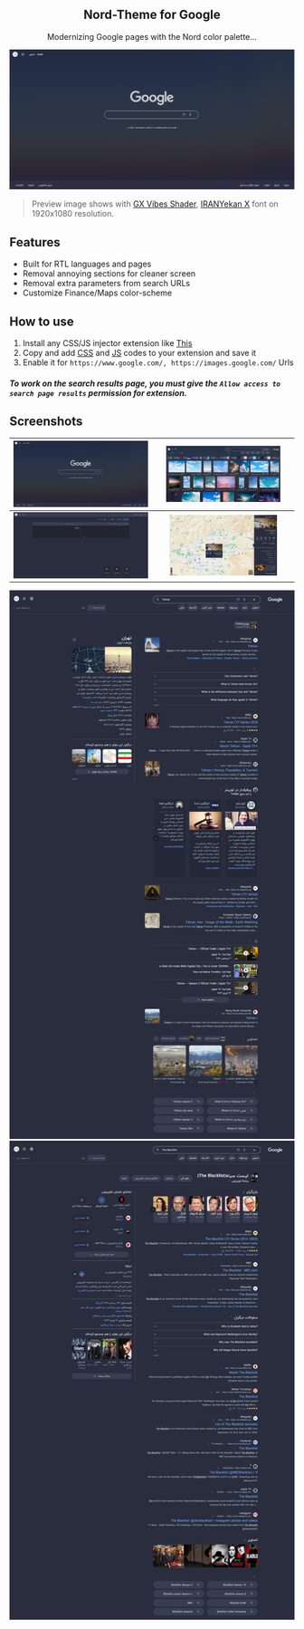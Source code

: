 <H2 align="center">
Nord-Theme for Google
</H2>

<p align="center">
Modernizing Google pages with the Nord color palette...
<dl><dl>
<img src="Docs/home.png" alt="home"/>
</p>

> Preview image shows with [GX Vibes Shader](https://store.gx.me/mods/cyyg3i/vibes-shader/), [IRANYekan X](https://fontiran.com/fonts/iranyekan) font on 1920x1080 resolution.

## Features

- Built for RTL languages and pages
- Removal annoying sections for cleaner screen
- Removal extra parameters from search URLs
- Customize Finance/Maps color-scheme

## How to use
1. Install any CSS/JS injector extension like [This](https://chromewebstore.google.com/detail/nbhcbdghjpllgmfilhnhkllmkecfmpld)
2. Copy and add [CSS](https://github.com/amoAR/Nord-Google/blob/main/style.css) and [JS](https://github.com/amoAR/Nord-Google/blob/main/javascript.js) codes to your extension and save it
3. Enable it for `https://www.google.com/, https://images.google.com/` Urls

##### To work on the search results page, you must give the _`Allow access to search page results`_ permission for extension.

## Screenshots

|   <img width="100%" alt="home" src="Docs/home.png">   | <img width="85%" alt="images" src="Docs/images.png"> |
| :----------------------------------------------------: | :--------------------------------------------------: |
|   <img width="100%" alt="translate" src="Docs/translate.png">   | <img width="80%" alt="maps" src="Docs/maps.png"> |

<p align="center">
<img src="Docs/city.png" alt="city"/>
<img src="Docs/movie.png" alt="movie"/>
</p>